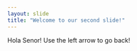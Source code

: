 ```yaml
---
layout: slide
title: "Welcome to our second slide!"
---
```

Hola Senor!
Use the left arrow to go back!
